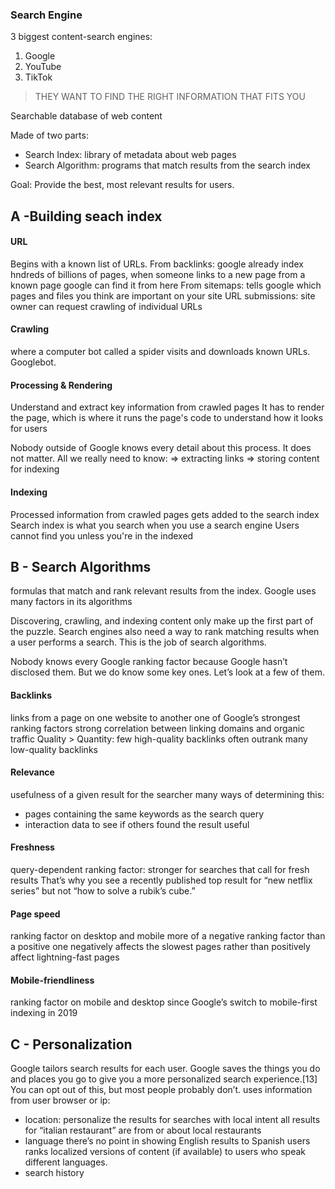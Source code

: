 
### Search Engine

3 biggest content-search engines:

1. Google
2. YouTube
3. TikTok

> THEY WANT TO FIND THE RIGHT INFORMATION THAT FITS YOU

Searchable database of web content

Made of two parts:
- Search Index: library of metadata about web pages
- Search Algorithm: programs that match results from the search index

Goal: Provide the best, most relevant results for users.

## A -Building seach index
#### URL
Begins with a known list of URLs.
From backlinks: google already index hndreds of billions of pages, when someone links to a new page from a known page google can find it from here
From sitemaps: tells google which pages and files you think are important on your site
URL submissions: site owner can request crawling of individual URLs

#### Crawling
where a computer bot called a spider visits and downloads known URLs. Googlebot.

#### Processing & Rendering
Understand and extract key information from crawled pages
It has to render the page, which is where it runs the page's code to understand how it looks for users

Nobody outside of Google knows every detail about this process.
It does not matter. All we really need to know:
=> extracting links
=> storing content for indexing

#### Indexing
Processed information from crawled pages gets added to the search index
Search index is what you search when you use a search engine
Users cannot find you unless you're in the indexed


## B - Search Algorithms
formulas that match and rank relevant results from the index. Google uses many factors in its algorithms

Discovering, crawling, and indexing content only make up the first part of the puzzle. Search engines also need a way to rank matching results when a user performs a search. This is the job of search algorithms.

Nobody knows every Google ranking factor because Google hasn’t disclosed them. But we do know some key ones. Let’s look at a few of them.

#### Backlinks
links from a page on one website to another
one of Google’s strongest ranking factors
strong correlation between linking domains and organic traffic
Quality > Quantity: few high-quality backlinks often outrank many low-quality backlinks

#### Relevance
usefulness of a given result for the searcher
many ways of determining this:
- pages containing the same keywords as the search query
- interaction data to see if others found the result useful

#### Freshness
query-dependent ranking factor: stronger for searches that call for fresh results
That’s why you see a recently published top result for 
“new netflix series” but not “how to solve a rubik’s cube.”

#### Page speed
ranking factor on desktop and mobile
more of a negative ranking factor than a positive one
negatively affects the slowest pages rather than positively affect lightning-fast pages

#### Mobile-friendliness
ranking factor on mobile and desktop since Google’s switch to mobile-first indexing in 2019


## C - Personalization
Google tailors search results for each user. 
Google saves the things you do and places you go to give you a more personalized search experience.[13] You can opt out of this, but most people probably don’t. 
uses information from user browser or ip: 
- location: personalize the results for searches with local intent
  all results for “italian restaurant” are from or about local restaurants
- language
  there’s no point in showing English results to Spanish users
  ranks localized versions of content (if available) to users who speak different languages.
- search history

